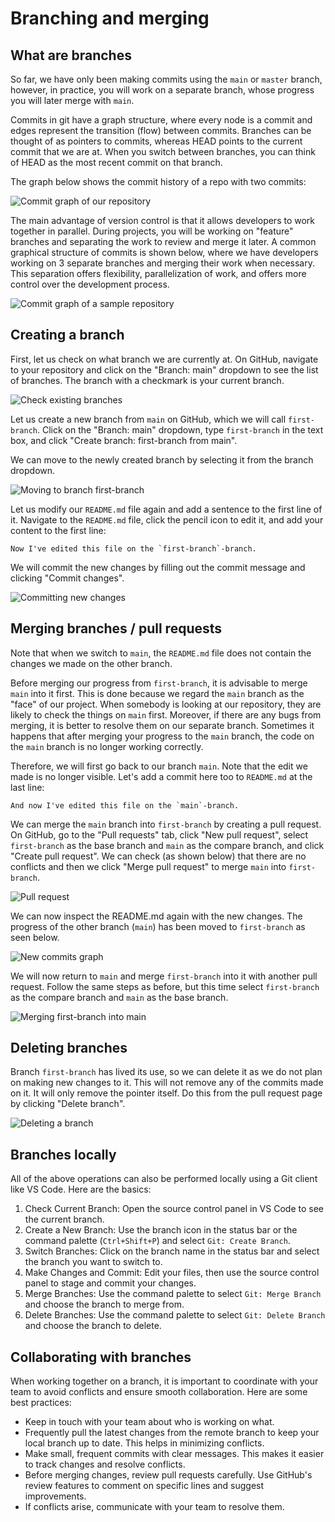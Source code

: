 # Branching and merging

## What are branches

So far, we have only been making commits using the `main` or `master` branch, however, in practice, you will work on a separate branch, whose progress you will later merge with `main`.

Commits in git have a graph structure, where every node is a commit and edges represent the transition (flow) between commits. Branches can be thought of as pointers to commits, whereas HEAD points to the current commit that we are at. When you switch between branches, you can think of HEAD as the most recent commit on that branch.

The graph below shows the commit history of a repo with two commits:

![Commit graph of our repository](./images/branch1.png)

The main advantage of version control is that it allows developers to work together in parallel. During projects, you will be working on "feature" branches and separating the work to review and merge it later. A common graphical structure of commits is shown below, where we have developers working on 3 separate branches and merging their work when necessary. This separation offers flexibility, parallelization of work, and offers more control over the development process.

![Commit graph of a sample repository](./images/branch2.png)

## Creating a branch

First, let us check on what branch we are currently at. On GitHub, navigate to your repository and click on the "Branch: main" dropdown to see the list of branches. The branch with a checkmark is your current branch.

![Check existing branches](./images/branch3.png)

Let us create a new branch from `main` on GitHub, which we will call `first-branch`. Click on the "Branch: main" dropdown, type `first-branch` in the text box, and click "Create branch: first-branch from main".

We can move to the newly created branch by selecting it from the branch dropdown.

![Moving to branch `first-branch`](./images/branch4.png)

Let us modify our `README.md` file again and add a sentence to the first line of it. Navigate to the `README.md` file, click the pencil icon to edit it, and add your content to the first line:

```
Now I've edited this file on the `first-branch`-branch.
```

We will commit the new changes by filling out the commit message and clicking "Commit changes".

![Committing new changes](./images/branch5.png)

## Merging branches / pull requests

Note that when we switch to `main`, the `README.md` file does not contain the changes we made on the other branch.

Before merging our progress from `first-branch`, it is advisable to merge `main` into it first. This is done because we regard the `main` branch as the "face" of our project. When somebody is looking at our repository, they are likely to check the things on `main` first. Moreover, if there are any bugs from merging, it is better to resolve them on our separate branch. Sometimes it happens that after merging your progress to the `main` branch, the code on the `main` branch is no longer working correctly.

Therefore, we will first go back to our branch `main`. Note that the edit we made is no longer visible. Let's add a commit here too to `README.md` at the last line:

```
And now I've edited this file on the `main`-branch.
```

We can merge the `main` branch into `first-branch` by creating a pull request. On GitHub, go to the "Pull requests" tab, click "New pull request", select `first-branch` as the base branch and `main` as the compare branch, and click "Create pull request". We can check (as shown below) that there are no conflicts and then we click "Merge pull request" to merge `main` into `first-branch`. 

![Pull request](./images/branch6.png)

We can now inspect the README.md again with the new changes. The progress of the other branch (`main`) has been moved to `first-branch` as seen below.

![New commits graph](./images/branch7.png)

We will now return to `main` and merge `first-branch` into it with another pull request. Follow the same steps as before, but this time select `first-branch` as the compare branch and `main` as the base branch.

![Merging `first-branch` into `main`](./images/branch10.png)

## Deleting branches

Branch `first-branch` has lived its use, so we can delete it as we do not plan on making new changes to it. This will not remove any of the commits made on it. It will only remove the pointer itself. Do this from the pull request page by clicking "Delete branch".

![Deleting a branch](./images/branch12.png)

## Branches locally

All of the above operations can also be performed locally using a Git client like VS Code. Here are the basics:

1. Check Current Branch: Open the source control panel in VS Code to see the current branch.
2. Create a New Branch: Use the branch icon in the status bar or the command palette (`Ctrl+Shift+P`) and select `Git: Create Branch`.
3. Switch Branches: Click on the branch name in the status bar and select the branch you want to switch to.
4. Make Changes and Commit: Edit your files, then use the source control panel to stage and commit your changes.
5. Merge Branches: Use the command palette to select `Git: Merge Branch` and choose the branch to merge from.
6. Delete Branches: Use the command palette to select `Git: Delete Branch` and choose the branch to delete.

## Collaborating with branches

When working together on a branch, it is important to coordinate with your team to avoid conflicts and ensure smooth collaboration. Here are some best practices:

- Keep in touch with your team about who is working on what.
- Frequently pull the latest changes from the remote branch to keep your local branch up to date. This helps in minimizing conflicts.
- Make small, frequent commits with clear messages. This makes it easier to track changes and resolve conflicts.
- Before merging changes, review pull requests carefully. Use GitHub's review features to comment on specific lines and suggest improvements.
- If conflicts arise, communicate with your team to resolve them.
